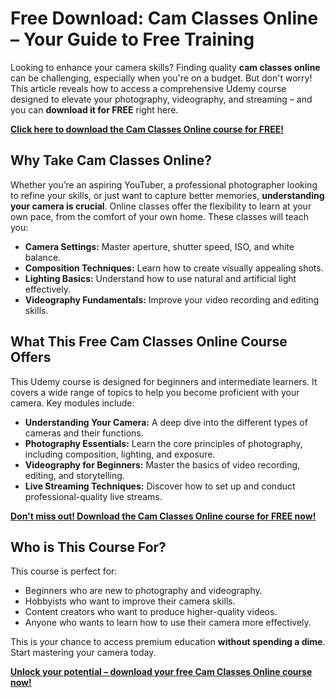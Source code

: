 # Free Download: Cam Classes Online – Your Guide to Free Training

Looking to enhance your camera skills? Finding quality **cam classes online** can be challenging, especially when you're on a budget. But don't worry! This article reveals how to access a comprehensive Udemy course designed to elevate your photography, videography, and streaming – and you can **download it for FREE** right here.

[**Click here to download the Cam Classes Online course for FREE!**](https://udemywork.com/cam-classes-online)

## Why Take Cam Classes Online?

Whether you’re an aspiring YouTuber, a professional photographer looking to refine your skills, or just want to capture better memories, **understanding your camera is crucial**. Online classes offer the flexibility to learn at your own pace, from the comfort of your own home. These classes will teach you:

*   **Camera Settings:** Master aperture, shutter speed, ISO, and white balance.
*   **Composition Techniques:** Learn how to create visually appealing shots.
*   **Lighting Basics:** Understand how to use natural and artificial light effectively.
*   **Videography Fundamentals:** Improve your video recording and editing skills.

## What This Free Cam Classes Online Course Offers

This Udemy course is designed for beginners and intermediate learners. It covers a wide range of topics to help you become proficient with your camera. Key modules include:

*   **Understanding Your Camera:** A deep dive into the different types of cameras and their functions.
*   **Photography Essentials:** Learn the core principles of photography, including composition, lighting, and exposure.
*   **Videography for Beginners:** Master the basics of video recording, editing, and storytelling.
*   **Live Streaming Techniques:** Discover how to set up and conduct professional-quality live streams.

[**Don't miss out! Download the Cam Classes Online course for FREE now!**](https://udemywork.com/cam-classes-online)

## Who is This Course For?

This course is perfect for:

*   Beginners who are new to photography and videography.
*   Hobbyists who want to improve their camera skills.
*   Content creators who want to produce higher-quality videos.
*   Anyone who wants to learn how to use their camera more effectively.

This is your chance to access premium education **without spending a dime**. Start mastering your camera today.

[**Unlock your potential – download your free Cam Classes Online course now!**](https://udemywork.com/cam-classes-online)
